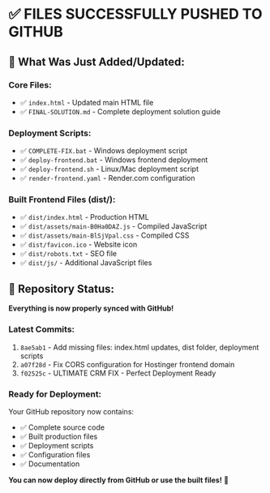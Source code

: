 # ✅ FILES SUCCESSFULLY PUSHED TO GITHUB

## 📁 What Was Just Added/Updated:

### **Core Files:**
- ✅ `index.html` - Updated main HTML file
- ✅ `FINAL-SOLUTION.md` - Complete deployment solution guide

### **Deployment Scripts:**
- ✅ `COMPLETE-FIX.bat` - Windows deployment script
- ✅ `deploy-frontend.bat` - Windows frontend deployment
- ✅ `deploy-frontend.sh` - Linux/Mac deployment script
- ✅ `render-frontend.yaml` - Render.com configuration

### **Built Frontend Files (dist/):**
- ✅ `dist/index.html` - Production HTML
- ✅ `dist/assets/main-B0Ha0DAZ.js` - Compiled JavaScript
- ✅ `dist/assets/main-BlSjVpal.css` - Compiled CSS
- ✅ `dist/favicon.ico` - Website icon
- ✅ `dist/robots.txt` - SEO file
- ✅ `dist/js/` - Additional JavaScript files

## 🚀 Repository Status: 
**Everything is now properly synced with GitHub!**

### **Latest Commits:**
1. `8ae5ab1` - Add missing files: index.html updates, dist folder, deployment scripts
2. `a07f28d` - Fix CORS configuration for Hostinger frontend domain
3. `f02525c` - ULTIMATE CRM FIX - Perfect Deployment Ready

### **Ready for Deployment:**
Your GitHub repository now contains:
- ✅ Complete source code
- ✅ Built production files
- ✅ Deployment scripts
- ✅ Configuration files
- ✅ Documentation

**You can now deploy directly from GitHub or use the built files!** 🎉
